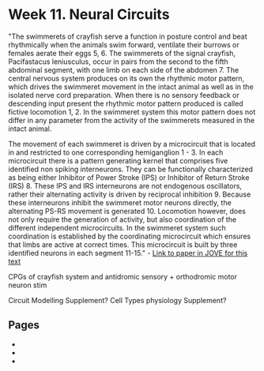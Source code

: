 # Week 11. Neural Circuits

"The swimmerets of crayfish serve a function in posture control and beat rhythmically when the animals swim forward, ventilate their burrows or females aerate their eggs 5, 6. The swimmerets of the signal crayfish, Pacifastacus leniusculus, occur in pairs from the second to the fifth abdominal segment, with one limb on each side of the abdomen 7. The central nervous system produces on its own the rhythmic motor pattern, which drives the swimmeret movement in the intact animal as well as in the isolated nerve cord preparation. When there is no sensory feedback or descending input present the rhythmic motor pattern produced is called fictive locomotion 1, 2. In the swimmeret system this motor pattern
does not differ in any parameter from the activity of the swimmerets measured in the intact animal.

The movement of each swimmeret is driven by a microcircuit that is located in and restricted to one corresponding hemiganglion 1 - 3. In each microcircuit there is a pattern generating kernel that comprises five identified non spiking interneurons. They can be functionally characterized as being either Inhibitor of Power Stroke (IPS) or Inhibitor of Return Stroke (IRS) 8. These IPS and IRS interneurons are not endogenous oscillators, rather their alternating activity is driven by reciprocal inhibition 9. Because these interneurons inhibit the swimmeret motor neurons directly, the
alternating PS-RS movement is generated 10. Locomotion however, does not only require the generation of activity, but also coordination of the different independent microcircuits. In the swimmeret system such coordination is established by the coordinating microcircuit which ensures that limbs are active at correct times. This microcircuit is built by three identified neurons in each segment 11-15." - <a href="https://www.ncbi.nlm.nih.gov/pmc/articles/PMC4354300/pdf/jove-93-52109.pdf">Link to paper in JOVE for this text</a>

CPGs of crayfish system and antidromic sensory + orthodromic motor neuron stim

Circuit Modelling Supplement?
Cell Types physiology Supplement?

## Pages
- [](../crayfish-cpg/Lab-Manual_crayfish-cpg.md)
- [](../crayfish-cpg/Data-Explorer_crayfish-cpg.ipynb)
- [](../crayfish-cpg/Responses_crayfish-cpg.ipynb)

